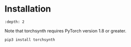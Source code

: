 Installation
============

```{contents}
:depth: 2
```

Note that torchsynth requires PyTorch version 1.8 or greater.

```
pip3 install torchsynth
```
